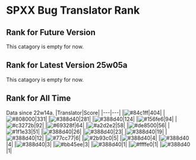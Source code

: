 # SPXX Bug Translator Rank
## Rank for Future Version
This catagory is empty for now.
## Rank for Latest Version 25w05a
This catagory is empty for now.
## Rank for All Time
Data since 22w14a.
|Translator|Score|
|---|---|
|![#84c1ff](https://img.shields.io/static/v1?label=&message=Don_Trueno&color=84c1ff&style=flat-square)|404|
|![#808000](https://img.shields.io/static/v1?label=&message=Olvcpr423&color=808000&style=flat-square)|331|
|![#388d40](https://img.shields.io/static/v1?label=&message=Hatsuki_kiri&color=388d40&style=flat-square)|281|
|![#388d40](https://img.shields.io/static/v1?label=&message=yzy32767&color=388d40&style=flat-square)|124|
|![#156fe6](https://img.shields.io/static/v1?label=&message=Lakeus&color=156fe6&style=flat-square)|94|
|![#c3272b](https://img.shields.io/static/v1?label=&message=LeYangZi&color=c3272b&style=flat-square)|92|
|![#69328f](https://img.shields.io/static/v1?label=&message=Ricolove&color=69328f&style=flat-square)|64|
|![#a2d2e2](https://img.shields.io/static/v1?label=&message=NoMathExpectation&color=a2d2e2&style=flat-square)|58|
|![#de8500](https://img.shields.io/static/v1?label=&message=AkashaMCPK&color=de8500&style=flat-square)|56|
|![#1f1e33](https://img.shields.io/static/v1?label=&message=DrLee_lihr&color=1f1e33&style=flat-square)|51|
|![#388d40](https://img.shields.io/static/v1?label=&message=dianliang&color=388d40&style=flat-square)|26|
|![#388d40](https://img.shields.io/static/v1?label=&message=Muggle2077&color=388d40&style=flat-square)|23|
|![#388d40](https://img.shields.io/static/v1?label=&message=KK899&color=388d40&style=flat-square)|19|
|![#388d40](https://img.shields.io/static/v1?label=&message=KatMelon&color=388d40&style=flat-square)|12|
|![#77cc77](https://img.shields.io/static/v1?label=&message=teddyxlandlee&color=77cc77&style=flat-square)|6|
|![#2b93c0](https://img.shields.io/static/v1?label=&message=Light_Beacon&color=2b93c0&style=flat-square)|5|
|![#388d40](https://img.shields.io/static/v1?label=&message=PercyDan&color=388d40&style=flat-square)|4|
|![#388d40](https://img.shields.io/static/v1?label=&message=Bingkler&color=388d40&style=flat-square)|4|
|![#388d40](https://img.shields.io/static/v1?label=&message=KaplanSteve&color=388d40&style=flat-square)|3|
|![#bb45ee](https://img.shields.io/static/v1?label=&message=XiTieShiZ&color=bb45ee&style=flat-square)|3|
|![#388d40](https://img.shields.io/static/v1?label=&message=Seayay&color=388d40&style=flat-square)|1|
|![#ffffe0](https://img.shields.io/static/v1?label=&message=lihl&color=ffffe0&style=flat-square)|1|
|![#388d40](https://img.shields.io/static/v1?label=&message=zyjking&color=388d40&style=flat-square)|1|